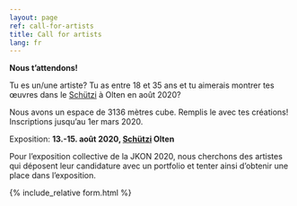 ```yaml
---
layout: page
ref: call-for-artists
title: Call for artists
lang: fr
---
```


__Nous t’attendons!__ 

Tu es un/une artiste? Tu as entre 18 et 35 ans et tu aimerais montrer tes œuvres dans le [Schützi](https://schuetzi.ch/) à Olten en août 2020? 

Nous avons un espace de 3136 mètres cube. Remplis le avec tes créations! Inscriptions jusqu’au 1er mars 2020. 

Exposition: __13.-15. août 2020, [Schützi](https://schuetzi.ch/) Olten__

Pour l’exposition collective de la JKON 2020, nous cherchons des artistes qui déposent leur candidature avec un portfolio et tenter ainsi d’obtenir une place dans l’exposition.

{% include_relative form.html %}
